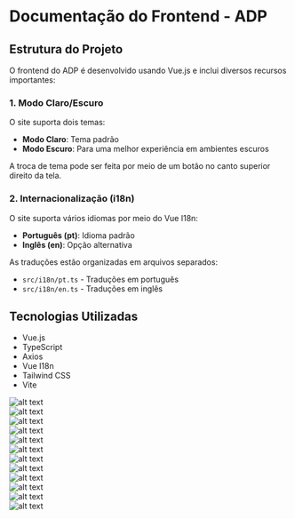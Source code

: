 # Documentação do Frontend - ADP  

## Estrutura do Projeto  

O frontend do ADP é desenvolvido usando Vue.js e inclui diversos recursos importantes:  

### 1. Modo Claro/Escuro  

O site suporta dois temas:  

- **Modo Claro**: Tema padrão  
- **Modo Escuro**: Para uma melhor experiência em ambientes escuros  

A troca de tema pode ser feita por meio de um botão no canto superior direito da tela.  

### 2. Internacionalização (i18n)  

O site suporta vários idiomas por meio do Vue I18n:  

- **Português (pt)**: Idioma padrão  
- **Inglês (en)**: Opção alternativa  

As traduções estão organizadas em arquivos separados:  
- `src/i18n/pt.ts` - Traduções em português  
- `src/i18n/en.ts` - Traduções em inglês  

## Tecnologias Utilizadas  

- Vue.js  
- TypeScript  
- Axios  
- Vue I18n  
- Tailwind CSS  
- Vite  

![alt text](../images/image.png)  
![alt text](../images/image-1.png)  
![alt text](../images/image-2.png)  
![alt text](../images/image-3.png)  
![alt text](../images/image-4.png)  
![alt text](../images/image-5.png)  
![alt text](../images/image-6.png)  
![alt text](../images/image-7.png)  
![alt text](../images/image-9.png)  
![alt text](../images/image-10.png)  
![alt text](../images/image-11.png)  
![alt text](../images/image-12.png)  